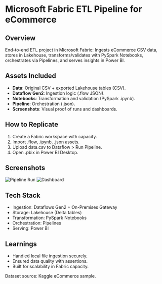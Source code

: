 # Microsoft Fabric ETL Pipeline for eCommerce

## Overview
End-to-end ETL project in Microsoft Fabric: Ingests eCommerce CSV data, stores in Lakehouse, transforms/validates with PySpark Notebooks, orchestrates via Pipelines, and serves insights in Power BI.

## Assets Included
- **Data**: Original CSV + exported Lakehouse tables (CSV).
- **Dataflow Gen2**: Ingestion logic (.flow JSON).
- **Notebooks**: Transformation and validation (PySpark .ipynb).
- **Pipeline**: Orchestration (.json).
- **Screenshots**: Visual proof of runs and dashboards.

## How to Replicate
1. Create a Fabric workspace with capacity.
2. Import .flow, .ipynb, .json assets.
3. Upload data.csv to Dataflow > Run Pipeline.
4. Open .pbix in Power BI Desktop.


## Screenshots
![Pipeline Run](<img width="1920" height="931" alt="pipeline" src="https://github.com/user-attachments/assets/e0893491-482b-48bc-9f3f-e0f902009d2b" />
)
![Dashboard](<img width="1593" height="768" alt="BI" src="https://github.com/user-attachments/assets/adb35823-49c7-4037-bfd1-ace41bb811b2" />
)


## Tech Stack
- Ingestion: Dataflows Gen2 + On-Premises Gateway
- Storage: Lakehouse (Delta tables)
- Transformation: PySpark Notebooks
- Orchestration: Pipelines
- Serving: Power BI

## Learnings
- Handled local file ingestion securely.
- Ensured data quality with assertions.
- Built for scalability in Fabric capacity.

Dataset source: Kaggle eCommerce sample.
